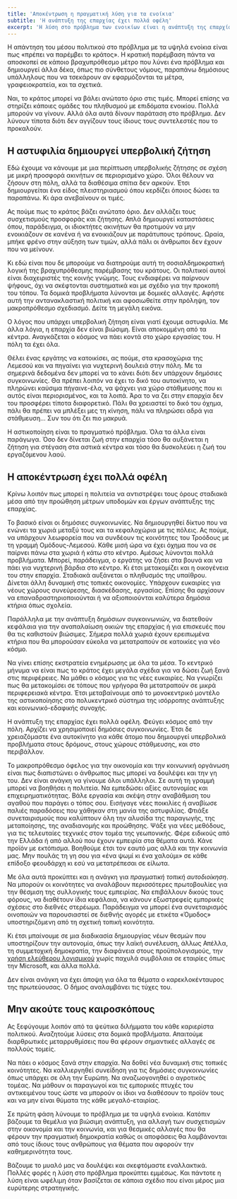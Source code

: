 ```yaml
---
title: 'Αποκέντρωση η πραγματική λύση για τα ενοίκια'
subtitle: 'Η ανάπτυξη της επαρχίας έχει πολλά οφέλη'
excerpt: 'Η λύση στο πρόβλημα των ενοικίων είναι η ανάπτυξη της επαρχίας μέσα από σειρά μέτρων υποδομών και διαρθρωτικών αλλαγών.'
---
```


Η απάντηση του μέσου πολιτικού στο πρόβλημα με τα υψηλά ενοίκια είναι
πως «πρέπει να παρέμβει το κράτος».  Η κρατική παρέμβαση πάντα να
αποσκοπεί σε κάποιο βραχυπρόθεσμο μέτρο που λύνει ένα πρόβλημα και
δημιουργεί άλλα δέκα, όπως πιο σύνθετους νόμους, παραπάνω δημόσιους
υπάλληλους που να τσεκάρουν αν εφαρμόζονται τα μέτρα, γραφειοκρατεία,
και τα σχετικά.

Ναι, το κράτος μπορεί να βάλει ανώτατο όριο στις τιμές.  Μπορεί επίσης
να στηρίζει κάποιες ομάδες του πληθυσμού με επιδόματα ενοικίου.  Πολλά
μπορούν να γίνουν.  Αλλά όλα αυτά δίνουν παράταση στο πρόβλημα.  Δεν
λύνουν τίποτα διότι δεν αγγίζουν τους ίδιους τους συντελεστές που το
προκαλούν.

## Η αστυφιλία δημιουργεί υπερβολική ζήτηση

Εδώ έχουμε να κάνουμε με μια περίπτωση υπερβολικής ζήτησης σε σχέση με
μικρή προσφορά ακινήτων σε περιορισμένο χώρο.  Όλοι θέλουν να ζήσουν στη
πόλη, αλλά τα διαθέσιμα σπίτια δεν αρκούν.  Έτσι δημιουργείται ένα είδος
πλειστηριασμού όπου κερδίζει όποιος δώσει τα παραπάνω.  Κι άρα ανεβαίνουν
οι τιμές.

Ας πούμε πως το κράτος βάζει ανώτατο όριο.  Δεν αλλάζει τους
συσχετισμούς προσφοράς και ζήτησης.  Απλά δημιουργεί καταστάσεις όπου,
παράδειγμα, οι ιδιοκτήτες ακινήτων θα προτιμούν να μην ενοικιάζουν σε
κανένα ή να ενοικιάζουν με παράτυπους τρόπους.  Ωραία, μπήκε φρένο στην
αύξηση των τιμών, αλλά πάλι οι άνθρωποι δεν έχουν που να μείνουν.

Κι εδώ είναι που δε μπορούμε να διατηρούμε αυτή τη σοσιαλδημοκρατική
λογική της βραχυπρόθεσμης παρέμβασης του κράτους.  Οι πολιτικοί αυτοί
είναι διαχειριστές της κοινής γνώμης.  Τους ενδιαφέρει να παίρνουν
ψήφους, όχι να σκέφτονται συστηματικά και με σχέδιο για την προκοπή του
τόπου.  Τα δομικά προβλήματα λύνονται με δομικές αλλαγές.  Αφήστε αυτή
την αντανακλαστική πολιτική και αφοσιωθείτε στην πρόληψη, τον
μακροπρόθεσμο σχεδιασμό.  Δείτε τη μεγάλη εικόνα.

Ο λόγος που υπάρχει υπερβολική ζήτηση είναι γιατί έχουμε αστυφιλία.  Με
άλλα λόγια, η επαρχία δεν είναι βιώσιμη.  Είναι αποκομμένη από τα κέντρα.
Αναγκάζεται ο κόσμος να πάει κοντά στο χώρο εργασίας του.  Η πόλη τα
έχει όλα.

Θέλει ένας εργάτης να κατοικίσει, ας πούμε, στα κρασοχώρια της Λεμεσού
και να πηγαίνει για νυχτερινή δουλειά στην πόλη.  Με τα σημερινά
δεδομένα δεν μπορεί να το κάνει διότι δεν υπάρχουν δημόσιες
συγκοινωνίες.  Θα πρέπει λοιπόν να έχει το δικό του αυτοκίνητο, να
πληρώνει καύσιμα πήγαινε-έλα, να ψάχνει για χώρο στάθμευσης που κι αυτός
είναι περιορισμένος, και τα λοιπά.  Άρα το να ζει στην επαρχία δεν του
προσφέρει τίποτα διαφορετικό.  Πάλι θα χρειαστεί το δικό του όχημα, πάλι
θα πρέπει να μπλέξει μες τη κίνηση, πάλι να πληρώσει αδρά για στάθμευση…
Συν του ότι ζει πιο μακρυά.

Η αστικοποίηση είναι το πραγματικό πρόβλημα.  Όλα τα άλλα είναι
παράγωγα.  Όσο δεν δίνεται ζωή στην επαρχία τόσο θα αυξάνεται η ζήτηση
για στέγαση στα αστικά κέντρα και τόσο θα δυσκολεύει η ζωή του
εργαζόμενου λαού.

## Η αποκέντρωση έχει πολλά οφέλη

Κρίνω λοιπόν πως μπορεί η πολιτεία να αντιστρέψει τους όρους σταδιακά
μέσα από την προώθηση μέτρων υποδομών και έργων ανάπτυξης της επαρχίας.

Το βασικό είναι οι δημόσιες συγκοινωνίες.  Να δημιουργηθεί δίκτυο που να
ενώνει τα χωριά μεταξύ τους και τα κεφαλοχώρια με τις πόλεις.  Ας πούμε,
να υπάρχουν λεωφορεία που να συνδέουν τις κοινότητες του Τροόδους με τη
γραμμή Ομόδους-Λεμεσού.  Κάθε μισή ώρα να έχει όχημα που να σε παίρνει
πάνω στα χωριά ή κάτω στο κέντρο.  Αμέσως λύνονται πολλά προβλήματα.
Μπορεί, παράδειγμα, ο εργάτης να ζήσει στα βουνά και να πάει για
νυχτερινή βάρδια στο κέντρο.  Κι έτσι μετακομίζει και η οικογένεια του
στην επαρχία.  Σταδιακά αυξάνεται ο πληθυσμός της υπαίθρου.  Δίνεται
άλλη δυναμική στις τοπικές οικονομίες.  Υπάρχουν ευκαιρίες για νέους
χώρους συνεύρεσης, διασκέδασης, εργασίας.  Επίσης θα αρχίσουν να
επαναδραστηριοποιούνται ή να αξιοποιούνται καλύτερα δημόσια κτήρια όπως
σχολεία.

Παράλληλα με την ανάπτυξη δημόσιων συγκοινωνιών, να διατεθούν κεφάλαια
για την αναπαλαίωση οικιών της επαρχίας ή για επισκευές που θα τις
καθιστούν βιώσιμες.  Σήμερα πολλά χωριά έχουν ερειπωμένα κτήρια που θα
μπορούσαν εύκολα να μετατραπούν σε κατοικίες για νέο κόσμο.

Να γίνει επίσης εκστρατεία ενημέρωσης με όλα τα μέσα.  Το κεντρικό
μήνυμα να είναι πως το κράτος έχει μεγάλα σχέδια για να δώσει ζωή ξανά
στις περιφέρειες.  Να μάθει ο κόσμος για τις νέες ευκαιρίες.  Να
γνωρίζει πως θα μετακομίσει σε τόπους που γρήγορα θα μετατραπούν σε
μικρά περιφερειακά κέντρα.  Έτσι μεταβαίνουμε από το μονοκεντρικό
μοντέλο της αστικοποίησης στο πολυκεντρικό σύστημα της ισόρροπης
ανάπτυξης και κοινωνικό-εδαφικής συνοχής.

Η ανάπτυξη της επαρχίας έχει πολλά οφέλη.  Φεύγει κόσμος από την πόλη.
Αρχίζει να χρησιμοποιεί δημόσιες συγκοινωνίες.  Έτσι δε χρειαζόμαστε ένα
αυτοκίνητο για κάθε άτομο που δημιουργεί υπερβολικά προβλήματα στους
δρόμους, στους χώρους στάθμευσης, και στο περιβάλλον. 

Το μακροπρόθεσμο όφελος για την οικονομία και την κοινωνική οργάνωση
είναι πως διαπιστώνει ο άνθρωπος πως μπορεί να δουλέψει και την γη του.
Δεν είναι ανάγκη να γίνουμε όλοι υπάλληλοι.  Σε αυτή τη γραμμή μπορεί να
βοηθήσει η πολιτεία.  Να εμπεδώσει αξίες αυτονομίας και
επιχειρηματικότητας.  Βάλε εργασία και σκέψη στην αναβάθμιση του αγαθού
που παράγει ο τόπος σου.  Εισήγαγε νέες ποικιλίες ή αναβίωσε παλιές
παραδόσεις που χάθηκαν στη μανία της αστυφιλίας.  Φτιάξε συνεταιρισμούς
που καλύπτουν όλη την αλυσίδα της παραγωγής, της μεταποίησης, της
αναδιανομής και προώθησης.  Ψάξε για νέες μεθόδους, για τις τελευταίες
τεχνικές στον τομέα της γεωπονικής.  Φέρε ειδικούς από την Ελλάδα ή από
αλλού που έχουν εμπειρία στα θέματα αυτά.  Κάνε προϊόν με εκτόπισμα.
Βοηθούμε έτσι τον εαυτό μας αλλά και την κοινωνία μας.  Μην πουλάς τη γη
σου για «ένα ψωμί κι ένα χαλούμι» σε κάθε επίδοξο φεουδάρχη κι εσύ να
μετατρέπεσαι σε είλωτα.

Με όλα αυτά προκύπτει και η ανάγκη για _πραγματική τοπική αυτοδιοίκηση_.
Να μπορούν οι κοινότητες να αναλάβουν περισσότερες πρωτοβουλίες για την
θέσμιση της συλλογικής τους εμπειρίας.  Να επιβάλλουν δικούς τους
φόρους, να διαθέτουν ίδια κεφάλαια, να κάνουν εξωστρεφείς εμπορικές
σχέσεις στο διεθνές στερέωμα.  Παράδειγμα να μπορεί ένα συνεταιρισμός
οινοποιών να παρουσιαστεί σε διεθνής αγορές με ετικέτα «Όμοδος»
υποστηριζόμενη από τη σχετική τοπική κοινότητα.

Κι έτσι μπαίνουμε σε μια διαδικασία δημιουργίας νέων θεσμών που
υποστηρίζουν την αυτονομία, όπως την λαϊκή συνέλευση, άλλως Απέλλα, τη
συμμετοχική δημοκρατία, την διαφάνεια στους προϋπολογισμούς, την [χρήση
ελεύθερου λογισμικού](https://protesilaos.com/greek/2017-10-06-support-free-software/) χωρίς
παχυλά συμβόλαια σε εταιρίες όπως την Microsoft, και άλλα πολλά.

Δεν είναι ανάγκη να έχει άποψη για όλα τα θέματα ο καρεκλοκένταυρος της
πρωτεύουσας.  Ο δήμος αναλαμβάνει τις τύχες του.

## Μην ακούτε τους καιροσκόπους

Ας ξεφύγουμε λοιπόν από τα ψεύτικα διλήμματα του κάθε καριερίστα
πολιτικού.  Αναζητούμε λύσεις στα δομικά προβλήματα.  Απαιτούμε
διαρθρωτικές μεταρρυθμίσεις που θα φέρουν σημαντικές αλλαγές σε πολλούς
τομείς.

Να πάει ο κόσμος ξανά στην επαρχία.  Να δοθεί νέα δυναμική στις τοπικές
κοινότητες.  Να καλλιεργηθεί συνείδηση για τις δημόσιες συγκοινωνίες
όπως υπάρχει σε όλη την Ευρώπη.  Να αναζωογονηθεί ο αγροτικός τομέας.
Να μάθουν οι παραγωγοί και τις εμπορικές πτυχές του αντικειμένου τους
ώστε να μπορούν οι ίδιοι να διαθέσουν το προϊόν τους και να μην είναι
θύματα της κάθε μεγαλό-εταιρίας.

Σε πρώτη φάση λύνουμε το πρόβλημα με τα υψηλά ενοίκια.  Κατόπιν βάζουμε
τα θεμέλια για βιώσιμη ανάπτυξη, για αλλαγή των συσχετισμών στην
οικονομία και την κοινωνία, και για θεσμικές αλλαγές που θα φέρουν την
πραγματική δημοκρατία καθώς οι αποφάσεις θα λαμβάνονται από τους ίδιους
τους ανθρώπους για θέματα που αφορούν την καθημερινότητα τους.

Βάζουμε το μυαλό μας να δουλέψει και σκεφτόμαστε εναλλακτικά.  Πολλές
φορές η λύση στο πρόβλημα προκύπτει εμμέσως.  Και πάντοτε η λύση είναι
ωφέλιμη όταν βασίζεται σε κάποια σχέδιο που είναι μέρος μια ευρύτερης
στρατηγικής.
